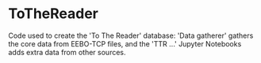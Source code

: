 # ToTheReader
Code used to create the 'To The Reader' database: 'Data gatherer' gathers the core data from EEBO-TCP files, and the 'TTR ...' Jupyter Notebooks adds extra data from other sources.
